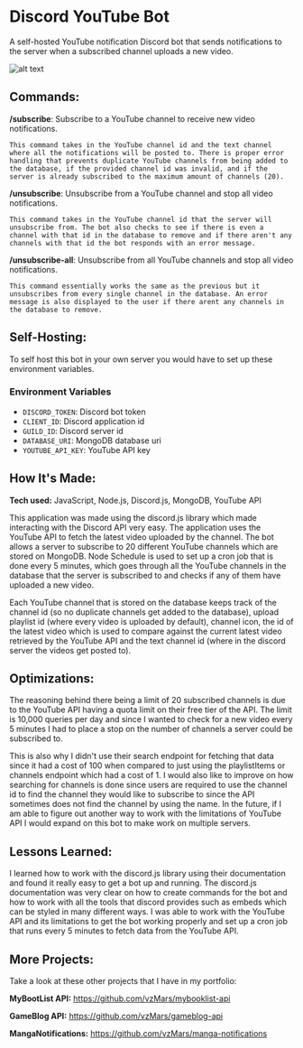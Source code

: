 # Discord YouTube Bot

A self-hosted YouTube notification Discord bot that sends notifications to the server when a subscribed channel uploads a new video.

![alt text](https://i.imgur.com/9txMBWg.png)

## Commands:

**/subscribe**: Subscribe to a YouTube channel to receive new video notifications.

`This command takes in the YouTube channel id and the text channel where all the notifications will be posted to. There is proper error handling that prevents duplicate YouTube channels from being added to the database, if the provided channel id was invalid, and if the server is already subscribed to the maximum amount of channels (20).`

**/unsubscribe**: Unsubscribe from a YouTube channel and stop all video notifications.

`This command takes in the YouTube channel id that the server will unsubscribe from. The bot also checks to see if there is even a channel with that id in the database to remove and if there aren't any channels with that id the bot responds with an error message.`

**/unsubscribe-all**: Unsubscribe from all YouTube channels and stop all video notifications.

`This command essentially works the same as the previous but it unsubscribes from every single channel in the database. An error message is also displayed to the user if there arent any channels in the database to remove.`

## Self-Hosting:

To self host this bot in your own server you would have to set up these environment variables.

### Environment Variables

- `DISCORD_TOKEN`: Discord bot token
- `CLIENT_ID`: Discord application id
- `GUILD_ID`: Discord server id
- `DATABASE_URI`: MongoDB database uri
- `YOUTUBE_API_KEY`: YouTube API key

## How It's Made:

**Tech used:** JavaScript, Node.js, Discord.js, MongoDB, YouTube API

This application was made using the discord.js library which made interacting with the Discord API very easy. The application uses the YouTube API to fetch the latest video uploaded by the channel. The bot allows a server to subscribe to 20 different YouTube channels which are stored on MongoDB. Node Schedule is used to set up a cron job that is done every 5 minutes, which goes through all the YouTube channels in the database that the server is subscribed to and checks if any of them have uploaded a new video.

Each YouTube channel that is stored on the database keeps track of the channel id (so no duplicate channels get added to the database), upload playlist id (where every video is uploaded by default), channel icon, the id of the latest video which is used to compare against the current latest video retrieved by the YouTube API and the text channel id (where in the discord server the videos get posted to).

## Optimizations:

The reasoning behind there being a limit of 20 subscribed channels is due to the YouTube API having a quota limit on their free tier of the API. The limit is 10,000 queries per day and since I wanted to check for a new video every 5 minutes I had to place a stop on the number of channels a server could be subscribed to.

This is also why I didn't use their search endpoint for fetching that data since it had a cost of 100 when compared to just using the playlistItems or channels endpoint which had a cost of 1. I would also like to improve on how searching for channels is done since users are required to use the channel id to find the channel they would like to subscribe to since the API sometimes does not find the channel by using the name. In the future, if I am able to figure out another way to work with the limitations of YouTube API I would expand on this bot to make work on multiple servers.

## Lessons Learned:

I learned how to work with the discord.js library using their documentation and found it really easy to get a bot up and running. The discord.js documentation was very clear on how to create commands for the bot and how to work with all the tools that discord provides such as embeds which can be styled in many different ways. I was able to work with the YouTube API and its limitations to get the bot working properly and set up a cron job that runs every 5 minutes to fetch data from the YouTube API.

## More Projects:

Take a look at these other projects that I have in my portfolio:

**MyBootList API:** https://github.com/vzMars/mybooklist-api

**GameBlog API:** https://github.com/vzMars/gameblog-api

**MangaNotifications:** https://github.com/vzMars/manga-notifications
